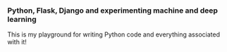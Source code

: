 ### Python, Flask, Django and experimenting machine and deep learning

This is my playground for writing Python code and everything associated with it!
